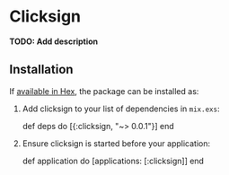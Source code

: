 # Clicksign

**TODO: Add description**

## Installation

If [available in Hex](https://hex.pm/docs/publish), the package can be installed as:

  1. Add clicksign to your list of dependencies in `mix.exs`:

        def deps do
          [{:clicksign, "~> 0.0.1"}]
        end

  2. Ensure clicksign is started before your application:

        def application do
          [applications: [:clicksign]]
        end

